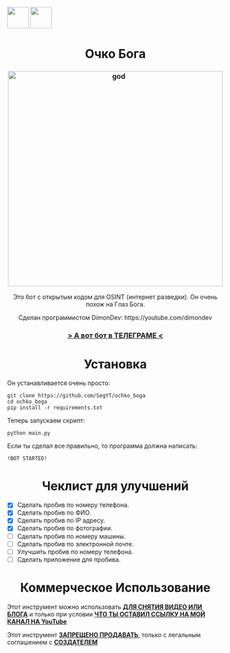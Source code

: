 <a href="https://www.youtube.com/c/DimonDev?sub_confirmation=1"><img src="https://i.pinimg.com/originals/a5/10/2e/a5102eada32982c1ccac65804eab67c1.png" height="50px"></a> <a href="https://t.me/dimondevchat"><img src="https://i1.wp.com/www.sscnaukari.in/wp-content/uploads/2018/09/telegram.png?fit=2521%2C788&ssl=1" height="50px"></a>
<h1 align="center"><b>Очко Бога</b></h1>
<h3 align="center"><img src="https://i.pinimg.com/originals/fb/54/32/fb5432d427365fa3dfd0dc165b72a171.jpg" alt="god" height="500px"></h3>
<p align="center">Это бот с открытым кодом для OSINT (интернет разведки). Он очень похож на Глаз Бога.</p>
<p align="center">Сделан программистом DimonDev: https://youtube.com/dimondev</p>
<h3 align="center"><a href="https://t.me/t3_avtootvetchik_bot"> > А вот бот в ТЕЛЕГРАМЕ < </a></h3>
<h1 align="center"><b>Установка</b></h1>
<p>Он устанавливается очень просто:</p>

```
git clone https://github.com/SegYT/ochko_boga
cd ochko_boga
pip install -r requirements.txt
```

<p>Теперь запускаем скрипт:</p>

```
python main.py
```

<p>Если ты сделал все правильно, то программа должна написать:</p>

```
!BOT STARTED!
```

<h1 align="center"><b>Чеклист для улучшений</b></h1>

- [x] Сделать пробив по номеру телефона.
- [x] Сделать пробив по ФИО.
- [x] Сделать пробив по IP адресу.
- [x] Сделать пробив по фотографии.
- [ ] Сделать пробив по номеру машины.
- [ ] Сделать пробив по электронной почте.
- [ ] Улучшить пробив по номеру телефона.
- [ ] Сделать приложение для пробива.

<h1 align="center"><b>Коммерческое Использование</b></h1>
<p>Этот инструмент можно использовать <u><b>ДЛЯ СНЯТИЯ ВИДЕО ИЛИ БЛОГА</b></u> и только при условии <u><b>ЧТО ТЫ ОСТАВИЛ ССЫЛКУ НА МОЙ КАНАЛ НА YouTube</b></u></p>
<p>Этот инструмент <u><b>ЗАПРЕЩЕНО ПРОДАВАТЬ</b></u>, только с легальным соглашением с <u><b>СОЗДАТЕЛЕМ</b></u></p>
